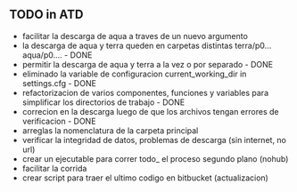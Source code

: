 
## TODO in ATD

* facilitar la descarga de aqua a traves de un nuevo argumento
* la descarga de aqua y terra queden en carpetas distintas terra/p0... aqua/p0.... - DONE
* permitir la descarga de aqua y terra a la vez o por separado - DONE
* eliminado la variable de configuracion current_working_dir in settings.cfg - DONE
* refactorizacion de varios componentes, funciones y variables para simplificar los
  directorios de trabajo - DONE
* correcion en la descarga luego de que los archivos tengan errores de verificacion - DONE 
* arreglas la nomenclatura de la carpeta principal
* verificar la integridad de datos, problemas de descarga (sin internet, no url)
* crear un ejecutable para correr todo_ el proceso segundo plano (nohub)
* facilitar la corrida
* crear script para traer el ultimo codigo en bitbucket (actualizacion)
